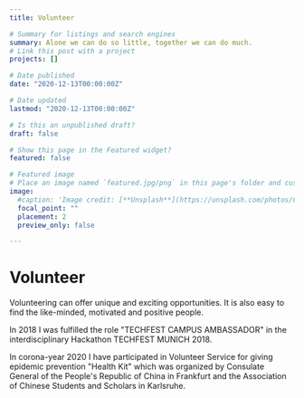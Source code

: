 ```yaml
---
title: Volunteer

# Summary for listings and search engines
summary: Alone we can do so little, together we can do much.
# Link this post with a project
projects: []

# Date published
date: "2020-12-13T00:00:00Z"

# Date updated
lastmod: "2020-12-13T00:00:00Z"

# Is this an unpublished draft?
draft: false

# Show this page in the Featured widget?
featured: false

# Featured image
# Place an image named `featured.jpg/png` in this page's folder and customize its options here.
image:
  #caption: 'Image credit: [**Unsplash**](https://unsplash.com/photos/CpkOjOcXdUY)'
  focal_point: ""
  placement: 2
  preview_only: false

---
```



Volunteer
===============
Volunteering can offer unique and exciting opportunities. It is also easy to find the like-minded, motivated and positive people. 

In 2018 I was fulfilled the role "TECHFEST CAMPUS AMBASSADOR" in the interdisciplinary Hackathon TECHFEST MUNICH 2018.

In corona-year 2020 I have participated in Volunteer Service for giving epidemic prevention "Health Kit" which was organized by Consulate General of the People's Republic of China in Frankfurt and the Association of Chinese Students and Scholars in Karlsruhe.
